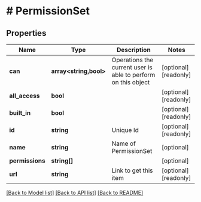 # # PermissionSet

## Properties

Name | Type | Description | Notes
------------ | ------------- | ------------- | -------------
**can** | **array<string,bool>** | Operations the current user is able to perform on this object | [optional] [readonly]
**all_access** | **bool** |  | [optional] [readonly]
**built_in** | **bool** |  | [optional] [readonly]
**id** | **string** | Unique Id | [optional] [readonly]
**name** | **string** | Name of PermissionSet | [optional]
**permissions** | **string[]** |  | [optional]
**url** | **string** | Link to get this item | [optional] [readonly]

[[Back to Model list]](../../README.md#models) [[Back to API list]](../../README.md#endpoints) [[Back to README]](../../README.md)
